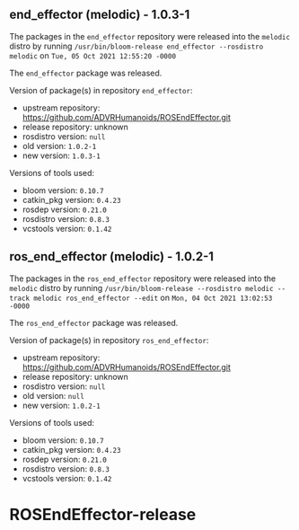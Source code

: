 ## end_effector (melodic) - 1.0.3-1

The packages in the `end_effector` repository were released into the `melodic` distro by running `/usr/bin/bloom-release end_effector --rosdistro melodic` on `Tue, 05 Oct 2021 12:55:20 -0000`

The `end_effector` package was released.

Version of package(s) in repository `end_effector`:

- upstream repository: https://github.com/ADVRHumanoids/ROSEndEffector.git
- release repository: unknown
- rosdistro version: `null`
- old version: `1.0.2-1`
- new version: `1.0.3-1`

Versions of tools used:

- bloom version: `0.10.7`
- catkin_pkg version: `0.4.23`
- rosdep version: `0.21.0`
- rosdistro version: `0.8.3`
- vcstools version: `0.1.42`


## ros_end_effector (melodic) - 1.0.2-1

The packages in the `ros_end_effector` repository were released into the `melodic` distro by running `/usr/bin/bloom-release --rosdistro melodic --track melodic ros_end_effector --edit` on `Mon, 04 Oct 2021 13:02:53 -0000`

The `ros_end_effector` package was released.

Version of package(s) in repository `ros_end_effector`:

- upstream repository: https://github.com/ADVRHumanoids/ROSEndEffector.git
- release repository: unknown
- rosdistro version: `null`
- old version: `null`
- new version: `1.0.2-1`

Versions of tools used:

- bloom version: `0.10.7`
- catkin_pkg version: `0.4.23`
- rosdep version: `0.21.0`
- rosdistro version: `0.8.3`
- vcstools version: `0.1.42`


# ROSEndEffector-release